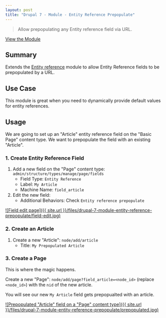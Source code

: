 ```yaml
---
layout: post
title: "Drupal 7 - Module - Entity Reference Prepopulate"
---
```

> Allow prepopulating any Entity reference field via URL.

[View the Module](https://www.drupal.org/project/entityreference_prepopulate)

## Summary

Extends the [Entity reference](https://www.drupal.org/project/entityreference)
module to allow Entity Reference fields to be prepopulated by a URL.

## Use Case

This module is great when you need to dynamically provide default values for
entity references.

## Usage

We are going to set up an "Article" entity reference field on the "Basic Page"
content type. We want to prepopulate the field with an existing "Article".

### 1. Create Entity Reference Field

1. Add a new field on the "Page" content type: `admin/structure/types/manage/page/fields`
    * Field Type: `Entity Reference`
    * Label: `My Article`
    * Machine Name: `field_article`
2. Edit the new field:
    * Additional Behaviors: Check `Entity reference prepopulate`
    
<a href="{{ site.url }}/files/drupal-7-module-entity-reference-prepopulate/field-edit.jpg">![Field edit page]({{ site.url }}/files/drupal-7-module-entity-reference-prepopulate/field-edit.jpg)</a>

### 2. Create an Article

1. Create a new "Article": `node/add/article`
    * Title: `My Prepopulated Article`

### 3. Create a Page

This is where the magic happens.

Create a new "Page": `node/add/page?field_article=<node_id>` (replace `<node_id>`)
with the `nid` of the new article.

You will see our new `My Article` field gets prepopualted with an article.

<a href="{{ site.url }}/files/drupal-7-module-entity-reference-prepopulate/prepopulated.jpg">![Prepopulated "Article" field on a "Page" content type]({{ site.url }}/files/drupal-7-module-entity-reference-prepopulate/prepopulated.jpg)</a>
